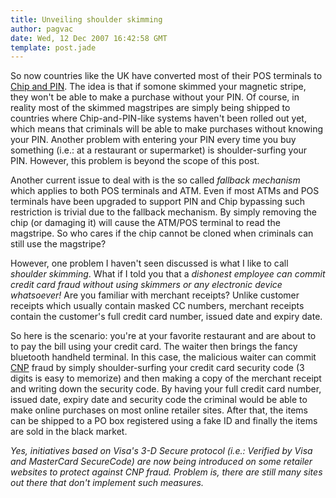 ```yaml
---
title: Unveiling shoulder skimming
author: pagvac
date: Wed, 12 Dec 2007 16:42:58 GMT
template: post.jade
---
```


So now countries like the UK have converted most of their POS terminals to [Chip and PIN](http://www.chipandspin.co.uk/spin.pdf). The idea is that if somone skimmed your magnetic stripe, they won't be able to make a purchase without your PIN. Of course, in reality most of the skimmed magstripes are simply being shipped to countries where Chip-and-PIN-like systems haven't been rolled out yet, which means that criminals will be able to make purchases without knowing your PIN. Another problem with entering your PIN every time you buy something (i.e.: at a restaurant or supermarket) is shoulder-surfing your PIN. However, this problem is beyond the scope of this post.

Another current issue to deal with is the so called _fallback mechanism_ which applies to both POS terminals and ATM. Even if most ATMs and POS terminals have been upgraded to support PIN and Chip bypassing such restriction is trivial due to the fallback mechanism. By simply removing the chip (or damaging it) will cause the ATM/POS terminal to read the magstripe. So who cares if the chip cannot be cloned when criminals can still use the magstripe?

However, one problem I haven't seen discussed is what I like to call _shoulder skimming_. What if I told you that a _dishonest employee can commit credit card fraud without using skimmers or any electronic device whatsoever!_ Are you familiar with merchant receipts? Unlike customer receipts which usually contain masked CC numbers, merchant receipts contain the customer's full credit card number, issued date and expiry date.

So here is the scenario: you're at your favorite restaurant and are about to to pay the bill using your credit card.  The waiter then brings the fancy bluetooth handheld terminal. In this case, the malicious waiter can commit [CNP](http://www.google.co.uk/search?hl=en&q=define%3Acard+not+present&btnG=Search&meta=) fraud by simply shoulder-surfing your credit card security code (3 digits is easy to memorize) and then making a copy of the merchant receipt and writing down the security code. By having your full credit card number, issued date, expiry date and security code the criminal would be able to make online purchases on most online retailer sites. After that, the items can be shipped to a PO box registered using a fake ID and finally the items are sold in the black market.

_Yes, initiatives based on Visa's 3-D Secure protocol (i.e.: Verified by Visa and MasterCard SecureCode) are now being introduced on some retailer websites to protect against CNP fraud. Problem is, there are still many sites out there that don't implement such measures._
